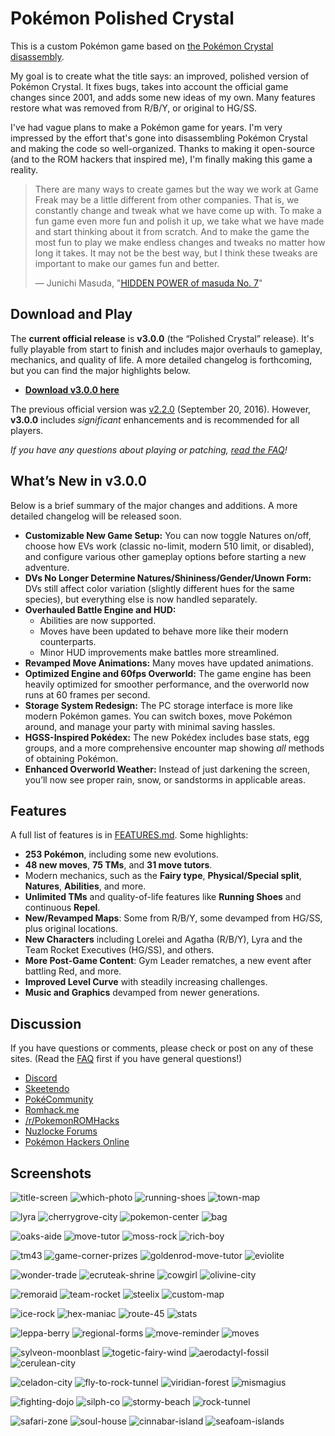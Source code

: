 # Pokémon Polished Crystal

This is a custom Pokémon game based on [the Pokémon Crystal disassembly](https://github.com/pret/pokecrystal).

My goal is to create what the title says: an improved, polished version of Pokémon Crystal. It fixes bugs, takes into account the official game changes since 2001, and adds some new ideas of my own. Many features restore what was removed from R/B/Y, or original to HG/SS.

I've had vague plans to make a Pokémon game for years. I'm very impressed by the effort that's gone into disassembling Pokémon Crystal and making the code so well-organized. Thanks to making it open-source (and to the ROM hackers that inspired me), I'm finally making this game a reality.

> There are many ways to create games but the way we work at Game Freak may be a little different from other companies. That is, we constantly change and tweak what we have come up with. To make a fun game even more fun and polish it up, we take what we have made and start thinking about it from scratch. And to make the game the most fun to play we make endless changes and tweaks no matter how long it takes. It may not be the best way, but I think these tweaks are important to make our games fun and better.
>
> — Junichi Masuda, "[HIDDEN POWER of masuda No. 7](https://www.gamefreak.co.jp/blog/dir_english/?p=21)"

## Download and Play

The **current official release** is **v3.0.0** (the “Polished Crystal” release). It's fully playable from start to finish and includes major overhauls to gameplay, mechanics, and quality of life. A more detailed changelog is forthcoming, but you can find the major highlights below.

- **[Download v3.0.0 here](https://github.com/Rangi42/polishedcrystal/releases/tag/v3.0.0)**

The previous official version was [v2.2.0](https://github.com/Rangi42/polishedcrystal/releases/tag/v2.2.0) (September 20, 2016). However, **v3.0.0** includes *significant* enhancements and is recommended for all players.

*If you have any questions about playing or patching, [read the FAQ](FAQ.md)!*

## What’s New in v3.0.0

Below is a brief summary of the major changes and additions. A more detailed changelog will be released soon.

- **Customizable New Game Setup:** You can now toggle Natures on/off, choose how EVs work (classic no-limit, modern 510 limit, or disabled), and configure various other gameplay options before starting a new adventure.
- **DVs No Longer Determine Natures/Shininess/Gender/Unown Form:** DVs still affect color variation (slightly different hues for the same species), but everything else is now handled separately.
- **Overhauled Battle Engine and HUD:**
  - Abilities are now supported.
  - Moves have been updated to behave more like their modern counterparts.
  - Minor HUD improvements make battles more streamlined.
- **Revamped Move Animations:** Many moves have updated animations.
- **Optimized Engine and 60fps Overworld:** The game engine has been heavily optimized for smoother performance, and the overworld now runs at 60 frames per second.
- **Storage System Redesign:** The PC storage interface is more like modern Pokémon games. You can switch boxes, move Pokémon around, and manage your party with minimal saving hassles.
- **HGSS-Inspired Pokédex:** The new Pokédex includes base stats, egg groups, and a more comprehensive encounter map showing *all* methods of obtaining Pokémon.
- **Enhanced Overworld Weather:** Instead of just darkening the screen, you’ll now see proper rain, snow, or sandstorms in applicable areas.

## Features

A full list of features is in [FEATURES.md](FEATURES.md). Some highlights:

- **253 Pokémon**, including some new evolutions.
- **48 new moves**, **75 TMs**, and **31 move tutors**.
- Modern mechanics, such as the **Fairy type**, **Physical/Special split**, **Natures**, **Abilities**, and more.
- **Unlimited TMs** and quality-of-life features like **Running Shoes** and continuous **Repel**.
- **New/Revamped Maps**: Some from R/B/Y, some devamped from HG/SS, plus original locations.
- **New Characters** including Lorelei and Agatha (R/B/Y), Lyra and the Team Rocket Executives (HG/SS), and others.
- **More Post-Game Content**: Gym Leader rematches, a new event after battling Red, and more.
- **Improved Level Curve** with steadily increasing challenges.
- **Music and Graphics** devamped from newer generations.

## Discussion

If you have questions or comments, please check or post on any of these sites. (Read the [FAQ](FAQ.md) first if you have general questions!)

- [Discord](https://discord.gg/ZK5pqK8)
- [Skeetendo](https://hax.iimarckus.org/topic/6874/)
- [PokéCommunity](http://www.pokecommunity.com/showthread.php?t=373172)
- [Romhack.me](http://www.romhack.me/polishedcrystal/wall/)
- [/r/PokemonROMHacks](https://www.reddit.com/r/PokemonROMhacks/comments/51kbcn/pok%C3%A9mon_polished_crystal_200/)
- [Nuzlocke Forums](http://s7.zetaboards.com/Nuzlocke_Forum/topic/11003710/)
- [Pokémon Hackers Online](http://www.pokemonhackersonline.com/showthread.php?t=15811)

## Screenshots

![title-screen](screenshots/title-screen.png)
![which-photo](screenshots/which-photo.png)
![running-shoes](screenshots/running-shoes.png)
![town-map](screenshots/town-map.png)
  
![lyra](screenshots/lyra.png)
![cherrygrove-city](screenshots/cherrygrove-city.png)
![pokemon-center](screenshots/pokemon-center.png)
![bag](screenshots/bag.png)
  
![oaks-aide](screenshots/oaks-aide.png)
![move-tutor](screenshots/move-tutor.png)
![moss-rock](screenshots/moss-rock.png)
![rich-boy](screenshots/rich-boy.png)
  
![tm43](screenshots/tm43.png)
![game-corner-prizes](screenshots/game-corner-prizes.png)
![goldenrod-move-tutor](screenshots/goldenrod-move-tutor.png)
![eviolite](screenshots/eviolite.png)
  
![wonder-trade](screenshots/wonder-trade.png)
![ecruteak-shrine](screenshots/ecruteak-shrine.png)
![cowgirl](screenshots/cowgirl.png)
![olivine-city](screenshots/olivine-city.png)
  
![remoraid](screenshots/remoraid.png)
![team-rocket](screenshots/team-rocket.png)
![steelix](screenshots/steelix.png)
![custom-map](screenshots/custom-map.png)
  
![ice-rock](screenshots/ice-rock.png)
![hex-maniac](screenshots/hex-maniac.png)
![route-45](screenshots/route-45.png)
![stats](screenshots/stats.png)

![leppa-berry](screenshots/leppa-berry.png)
![regional-forms](screenshots/regional-forms.png)
![move-reminder](screenshots/move-reminder.png)
![moves](screenshots/moves.png)
  
![sylveon-moonblast](screenshots/sylveon-moonblast.png)
![togetic-fairy-wind](screenshots/togetic-fairy-wind.png)
![aerodactyl-fossil](screenshots/aerodactyl-fossil.png)
![cerulean-city](screenshots/cerulean-city.png)
  
![celadon-city](screenshots/celadon-city.png)
![fly-to-rock-tunnel](screenshots/fly-to-rock-tunnel.png)
![viridian-forest](screenshots/viridian-forest.png)
![mismagius](screenshots/mismagius.png)
  
![fighting-dojo](screenshots/fighting-dojo.png)
![silph-co](screenshots/silph-co.png)
![stormy-beach](screenshots/stormy-beach.png)
![rock-tunnel](screenshots/rock-tunnel.png)
  
![safari-zone](screenshots/safari-zone.png)
![soul-house](screenshots/soul-house.png)
![cinnabar-island](screenshots/cinnabar-island.png)
![seafoam-islands](screenshots/seafoam-islands.png)
